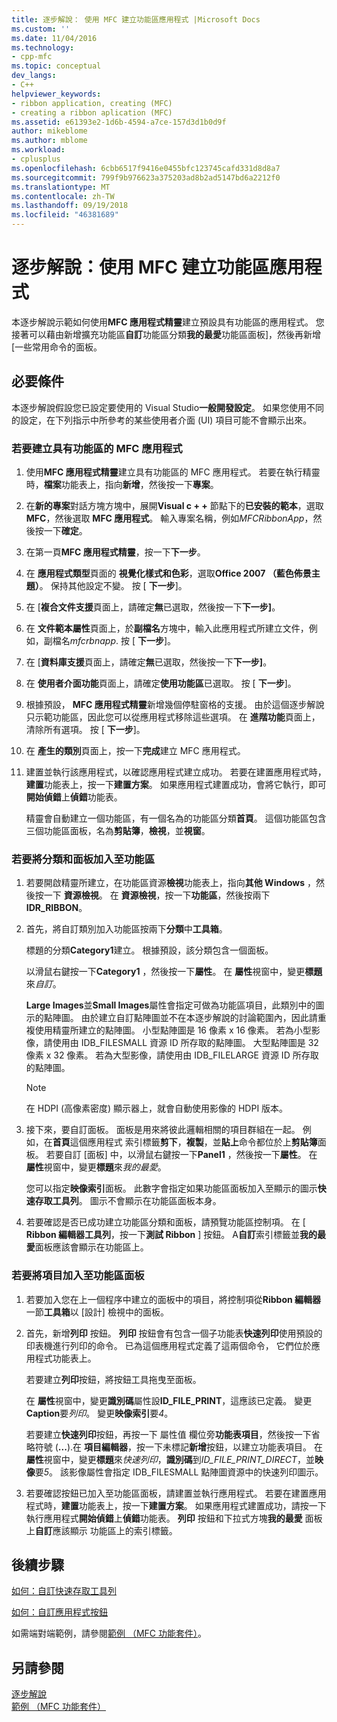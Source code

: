 ```yaml
---
title: 逐步解說： 使用 MFC 建立功能區應用程式 |Microsoft Docs
ms.custom: ''
ms.date: 11/04/2016
ms.technology:
- cpp-mfc
ms.topic: conceptual
dev_langs:
- C++
helpviewer_keywords:
- ribbon application, creating (MFC)
- creating a ribbon aplication (MFC)
ms.assetid: e61393e2-1d6b-4594-a7ce-157d3d1b0d9f
author: mikeblome
ms.author: mblome
ms.workload:
- cplusplus
ms.openlocfilehash: 6cbb6517f9416e0455bfc123745cafd331d8d8a7
ms.sourcegitcommit: 799f9b976623a375203ad8b2ad5147bd6a2212f0
ms.translationtype: MT
ms.contentlocale: zh-TW
ms.lasthandoff: 09/19/2018
ms.locfileid: "46381689"
---
```

# <a name="walkthrough-creating-a-ribbon-application-by-using-mfc"></a>逐步解說：使用 MFC 建立功能區應用程式

本逐步解說示範如何使用**MFC 應用程式精靈**建立預設具有功能區的應用程式。 您接著可以藉由新增擴充功能區**自訂**功能區分類**我的最愛**功能區面板]，然後再新增 [一些常用命令的面板。

## <a name="prerequisites"></a>必要條件

本逐步解說假設您已設定要使用的 Visual Studio**一般開發設定**。 如果您使用不同的設定，在下列指示中所參考的某些使用者介面 (UI) 項目可能不會顯示出來。

### <a name="to-create-an-mfc-application-that-has-a-ribbon"></a>若要建立具有功能區的 MFC 應用程式

1. 使用**MFC 應用程式精靈**建立具有功能區的 MFC 應用程式。 若要在執行精靈時，**檔案**功能表上，指向**新增**，然後按一下**專案**。

1. 在**新的專案**對話方塊方塊中，展開**Visual c + +** 節點下的**已安裝的範本**，選取**MFC**，然後選取  **MFC 應用程式**。 輸入專案名稱，例如*MFCRibbonApp*，然後按一下**確定**。

1. 在第一頁**MFC 應用程式精靈**，按一下**下一步**。

1. 在 **應用程式類型**頁面的 **視覺化樣式和色彩**，選取**Office 2007 （藍色佈景主題）**。 保持其他設定不變。 按 [ **下一步**]。

1. 在 [**複合文件支援**頁面上，請確定**無**已選取，然後按一下**下一步]**。

1. 在 **文件範本屬性**頁面上，於**副檔名**方塊中，輸入此應用程式所建立文件，例如，副檔名*mfcrbnapp*. 按 [ **下一步**]。

1. 在 [**資料庫支援**頁面上，請確定**無**已選取，然後按一下**下一步]**。

1. 在 **使用者介面功能**頁面上，請確定**使用功能區**已選取。 按 [ **下一步**]。

9. 根據預設， **MFC 應用程式精靈**新增幾個停駐窗格的支援。 由於這個逐步解說只示範功能區，因此您可以從應用程式移除這些選項。 在 **進階功能**頁面上，清除所有選項。 按 [ **下一步**]。

10. 在 **產生的類別**頁面上，按一下**完成**建立 MFC 應用程式。

11. 建置並執行該應用程式，以確認應用程式建立成功。 若要在建置應用程式時，**建置**功能表上，按一下**建置方案**。 如果應用程式建置成功，會將它執行，即可**開始偵錯**上**偵錯**功能表。

     精靈會自動建立一個功能區，有一個名為的功能區分類**首頁**。 這個功能區包含三個功能區面板，名為**剪貼簿**，**檢視**，並**視窗**。

### <a name="to-add-a-category-and-panel-to-the-ribbon"></a>若要將分類和面板加入至功能區

1. 若要開啟精靈所建立，在功能區資源**檢視**功能表上，指向**其他 Windows** ，然後按一下 **資源檢視**。 在 **資源檢視**，按一下**功能區**，然後按兩下**IDR_RIBBON**。

1. 首先，將自訂類別加入功能區按兩下**分類**中**工具箱**。

     標題的分類**Category1**建立。 根據預設，該分類包含一個面板。

     以滑鼠右鍵按一下**Category1** ，然後按一下**屬性**。 在 **屬性**視窗中，變更**標題**來*自訂*。

     **Large Images**並**Small Images**屬性會指定可做為功能區項目，此類別中的圖示的點陣圖。 由於建立自訂點陣圖並不在本逐步解說的討論範圍內，因此請重複使用精靈所建立的點陣圖。 小型點陣圖是 16 像素 x 16 像素。 若為小型影像，請使用由 IDB_FILESMALL 資源 ID 所存取的點陣圖。 大型點陣圖是 32 像素 x 32 像素。 若為大型影像，請使用由 IDB_FILELARGE 資源 ID 所存取的點陣圖。

    > [!NOTE]
    >  在 HDPI (高像素密度) 顯示器上，就會自動使用影像的 HDPI 版本。

1. 接下來，要自訂面板。 面板是用來將彼此邏輯相關的項目群組在一起。 例如，在**首頁**這個應用程式 索引標籤**剪下**，**複製**，並**貼上**命令都位於上**剪貼簿**面板。 若要自訂 [面板] 中，以滑鼠右鍵按一下**Panel1** ，然後按一下**屬性**。 在 **屬性**視窗中，變更**標題**來*我的最愛*。

     您可以指定**映像索引**面板。 此數字會指定如果功能區面板加入至顯示的圖示**快速存取工具列**。 圖示不會顯示在功能區面板本身。

1. 若要確認是否已成功建立功能區分類和面板，請預覽功能區控制項。 在 [ **Ribbon 編輯器工具列**，按一下**測試 Ribbon** ] 按鈕。 A**自訂**索引標籤並**我的最愛**面板應該會顯示在功能區上。

### <a name="to-add-elements-to-the-ribbon-panels"></a>若要將項目加入至功能區面板

1. 若要加入您在上一個程序中建立的面板中的項目，將控制項從**Ribbon 編輯器**一節**工具箱**以 [設計] 檢視中的面板。

1. 首先，新增**列印** 按鈕。 **列印** 按鈕會有包含一個子功能表**快速列印**使用預設的印表機進行列印的命令。 已為這個應用程式定義了這兩個命令， 它們位於應用程式功能表上。

     若要建立**列印**按鈕，將按鈕工具拖曳至面板。

     在 **屬性**視窗中，變更**識別碼**屬性設**ID_FILE_PRINT**，這應該已定義。 變更**Caption**要*列印*。 變更**映像索引**要*4*。

     若要建立**快速列印**按鈕，再按一下 屬性值 欄位旁**功能表項目**，然後按一下省略符號 (**...**).在 **項目編輯器**，按一下未標記**新增**按鈕，以建立功能表項目。 在 **屬性**視窗中，變更**標題**來*快速列印*，**識別碼**到*ID_FILE_PRINT_DIRECT*，並**映像**要*5*。 該影像屬性會指定 IDB_FILESMALL 點陣圖資源中的快速列印圖示。

1. 若要確認按鈕已加入至功能區面板，請建置並執行應用程式。 若要在建置應用程式時，**建置**功能表上，按一下**建置方案**。 如果應用程式建置成功，請按一下 執行應用程式**開始偵錯**上**偵錯**功能表。 **列印** 按鈕和下拉式方塊**我的最愛** 面板上**自訂**應該顯示 功能區上的索引標籤。

## <a name="next-steps"></a>後續步驟

[如何：自訂快速存取工具列](../mfc/how-to-customize-the-quick-access-toolbar.md)

[如何：自訂應用程式按鈕](../mfc/how-to-customize-the-application-button.md)

如需端對端範例，請參閱[範例 （MFC 功能套件）](../visual-cpp-samples.md)。

## <a name="see-also"></a>另請參閱

[逐步解說](../mfc/walkthroughs-mfc.md)<br/>
[範例 （MFC 功能套件）](../visual-cpp-samples.md)

